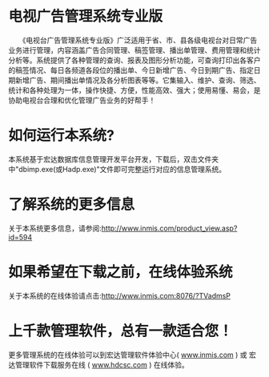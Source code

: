 # 电视广告管理系统专业版

　　《电视台广告管理系统专业版》广泛适用于省、市、县各级电视台对日常广告业务进行管理，内容涵盖广告合同管理、稿签管理、播出单管理、费用管理和统计分析等。系统提供了各种管理的查询、报表及图形分析功能，可查询打印出各客户的稿签情况、每日各频道各段位的播出单、今日新增广告、今日到期广告、指定日期新增广告、期间播出单情况及各分析图表等等。它集输入、维护、查询、筛选、统计和各种处理为一体，操作快捷、方便，性能高效、强大；使用易懂、易会，是协助电视台合理和优化管理广告业务的好帮手！
　
# 如何运行本系统?

本系统基于宏达数据库信息管理开发平台开发，下载后，双击文件夹中"dbimp.exe(或Hadp.exe)"文件即可完整运行对应的信息管理系统。

# 了解系统的更多信息

关于本系统更多信息，请参阅:http://www.inmis.com/product_view.asp?id=594

# 如果希望在下载之前，在线体验系统

关于本系统的在线体验请点击:http://www.inmis.com:8076/?TVadmsP

# 上千款管理软件，总有一款适合您！

更多管理系统的在线体验可以到宏达管理软件体验中心( www.inmis.com ) 或 宏达管理软件下载服务在线 ( www.hdcsc.com ) 在线体验。

